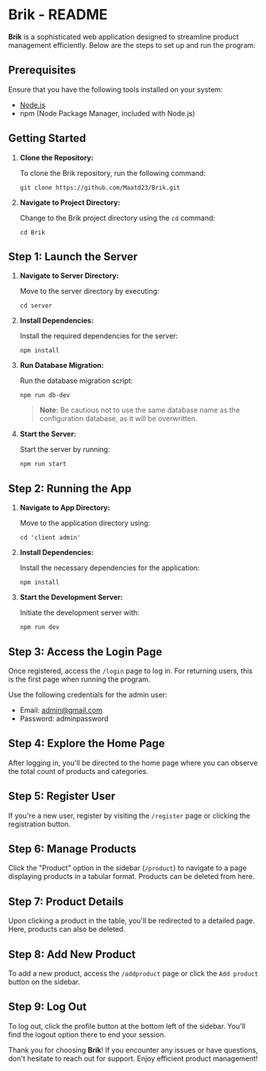 # Brik - README

**Brik** is a sophisticated web application designed to streamline product management efficiently. Below are the steps to set up and run the program:

## Prerequisites

Ensure that you have the following tools installed on your system:

- [Node.js](https://nodejs.org)
- npm (Node Package Manager, included with Node.js)

## Getting Started

1. **Clone the Repository:**

   To clone the Brik repository, run the following command:

   ```shell
   git clone https://github.com/Maatd23/Brik.git
   ```

2. **Navigate to Project Directory:**

   Change to the Brik project directory using the `cd` command:

   ```shell
   cd Brik
   ```

## Step 1: Launch the Server

1. **Navigate to Server Directory:**

   Move to the server directory by executing:

   ```shell
   cd server
   ```

2. **Install Dependencies:**

   Install the required dependencies for the server:

   ```shell
   npm install
   ```

3. **Run Database Migration:**

   Run the database migration script:

   ```shell
   npm run db-dev
   ```

   > **Note:** Be cautious not to use the same database name as the configuration database, as it will be overwritten.

4. **Start the Server:**

   Start the server by running:

   ```shell
   npm run start
   ```

## Step 2: Running the App

1. **Navigate to App Directory:**

   Move to the application directory using:

   ```shell
   cd 'client admin'
   ```

2. **Install Dependencies:**

   Install the necessary dependencies for the application:

   ```shell
   npm install
   ```

3. **Start the Development Server:**

   Initiate the development server with:

   ```shell
   npm run dev
   ```

## Step 3: Access the Login Page

Once registered, access the `/login` page to log in. For returning users, this is the first page when running the program.

Use the following credentials for the admin user:

- Email: admin@gmail.com
- Password: adminpassword

## Step 4: Explore the Home Page

After logging in, you'll be directed to the home page where you can observe the total count of products and categories.

## Step 5: Register User

If you're a new user, register by visiting the `/register` page or clicking the registration button.

## Step 6: Manage Products

Click the "Product" option in the sidebar (`/product`) to navigate to a page displaying products in a tabular format. Products can be deleted from here.

## Step 7: Product Details

Upon clicking a product in the table, you'll be redirected to a detailed page. Here, products can also be deleted.

## Step 8: Add New Product

To add a new product, access the `/addproduct` page or click the `Add product` button on the sidebar.

## Step 9: Log Out

To log out, click the profile button at the bottom left of the sidebar. You'll find the logout option there to end your session.

Thank you for choosing **Brik**! If you encounter any issues or have questions, don't hesitate to reach out for support. Enjoy efficient product management!
